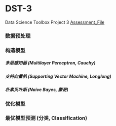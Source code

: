 # DST-3

Data Science Toolbox Project 3
[Assessment_File](https://github.com/Cauchy-1899c/DST-3/edit/master/Assessment_Due_Week12.pdf)

### 数据预处理

### 构造模型

##### 多层感知器 (Multilayer Perceptron, Cauchy)

##### 支持向量机 (Supporting Vector Machine, Longlong)

##### 朴素贝叶斯 (Naive Bayes, 蒙哥)

##### 

### 优化模型

### 最优模型预测 (分类, Classification)

##### 



